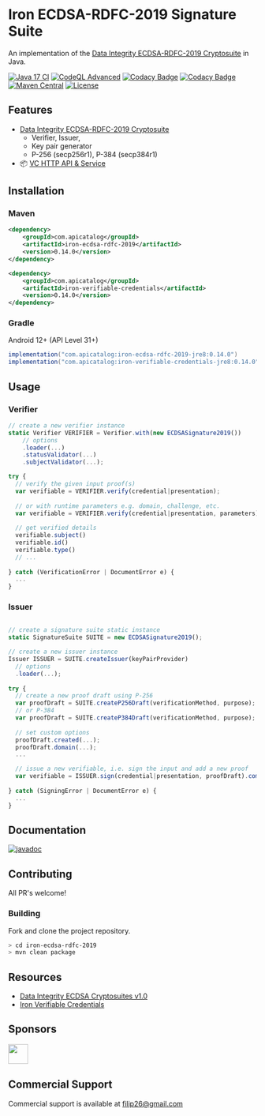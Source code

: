 # Iron ECDSA-RDFC-2019 Signature Suite

An implementation of the [Data Integrity ECDSA-RDFC-2019 Cryptosuite](https://www.w3.org/TR/vc-di-ecdsa/#ecdsa-rdfc-2019) in Java.

[![Java 17 CI](https://github.com/filip26/iron-ecdsa-rdfc-2019/actions/workflows/java17-build.yml/badge.svg)](https://github.com/filip26/iron-ecdsa-rdfc-2019/actions/workflows/java17-build.yml)
[![CodeQL Advanced](https://github.com/filip26/iron-ecdsa-rdfc-2019/actions/workflows/codeql.yml/badge.svg)](https://github.com/filip26/iron-ecdsa-rdfc-2019/actions/workflows/codeql.yml)
[![Codacy Badge](https://app.codacy.com/project/badge/Grade/814313b9677e4c8baff7d56bcfe572e6)](https://app.codacy.com/gh/filip26/iron-ecdsa-rdfc-2019/dashboard?utm_source=gh&utm_medium=referral&utm_content=&utm_campaign=Badge_grade)
[![Codacy Badge](https://app.codacy.com/project/badge/Coverage/814313b9677e4c8baff7d56bcfe572e6)](https://app.codacy.com/gh/filip26/iron-ecdsa-rdfc-2019/dashboard?utm_source=gh&utm_medium=referral&utm_content=&utm_campaign=Badge_coverage)
[![Maven Central](https://img.shields.io/maven-central/v/com.apicatalog/iron-ecdsa-rdfc-2019.svg?label=Maven%20Central)](https://search.maven.org/search?q=g:com.apicatalog%20AND%20a:iron-ecdsa-rdfc-2019)
[![License](https://img.shields.io/badge/License-Apache%202.0-blue.svg)](https://opensource.org/licenses/Apache-2.0)

## Features
* [Data Integrity ECDSA-RDFC-2019 Cryptosuite](https://www.w3.org/TR/vc-di-ecdsa/#ecdsa-rdfc-2019)
  * Verifier, Issuer,
  * Key pair generator
  * P-256 (secp256r1), P-384 (secp384r1)
* 📦 [VC HTTP API & Service](https://github.com/filip26/iron-vc-api) 

## Installation

### Maven

```xml
<dependency>
    <groupId>com.apicatalog</groupId>
    <artifactId>iron-ecdsa-rdfc-2019</artifactId>
    <version>0.14.0</version>
</dependency>

<dependency>
    <groupId>com.apicatalog</groupId>
    <artifactId>iron-verifiable-credentials</artifactId>
    <version>0.14.0</version>
</dependency>
```

### Gradle

Android 12+ (API Level 31+)

```gradle
implementation("com.apicatalog:iron-ecdsa-rdfc-2019-jre8:0.14.0")
implementation("com.apicatalog:iron-verifiable-credentials-jre8:0.14.0")
```

## Usage

### Verifier

```javascript
// create a new verifier instance
static Verifier VERIFIER = Verifier.with(new ECDSASignature2019())
    // options
    .loader(...)
    .statusValidator(...)
    .subjectValidator(...);

try {
  // verify the given input proof(s)
  var verifiable = VERIFIER.verify(credential|presentation);
  
  // or with runtime parameters e.g. domain, challenge, etc.
  var verifiable = VERIFIER.verify(credential|presentation, parameters);
  
  // get verified details
  verifiable.subject()
  verifiable.id()
  verifiable.type()
  // ...
  
} catch (VerificationError | DocumentError e) {
  ...
}

```

### Issuer

```javascript

// create a signature suite static instance
static SignatureSuite SUITE = new ECDSASignature2019();

// create a new issuer instance
Issuer ISSUER = SUITE.createIssuer(keyPairProvider)
  // options
  .loader(...);
    
try {
  // create a new proof draft using P-256
  var proofDraft = SUITE.createP256Draft(verificationMethod, purpose);
  // or P-384
  var proofDraft = SUITE.createP384Draft(verificationMethod, purpose);
  
  // set custom options
  proofDraft.created(...);
  proofDraft.domain(...);
  ...

  // issue a new verifiable, i.e. sign the input and add a new proof
  var verifiable = ISSUER.sign(credential|presentation, proofDraft).compacted();
  
} catch (SigningError | DocumentError e) {
  ...
}

```

## Documentation

[![javadoc](https://javadoc.io/badge2/com.apicatalog/iron-ecdsa-rdfc-2019/javadoc.svg)](https://javadoc.io/doc/com.apicatalog/iron-ecdsa-rdfc-2019)

## Contributing

All PR's welcome!

### Building

Fork and clone the project repository.

```bash
> cd iron-ecdsa-rdfc-2019
> mvn clean package
```

## Resources
* [Data Integrity ECDSA Cryptosuites v1.0](https://www.w3.org/TR/vc-di-ecdsa/)
* [Iron Verifiable Credentials](https://github.com/filip26/iron-verifiable-credentials)

## Sponsors

<a href="https://github.com/digitalbazaar">
  <img src="https://avatars.githubusercontent.com/u/167436?s=200&v=4" width="40" />
</a> 

## Commercial Support
Commercial support is available at filip26@gmail.com

